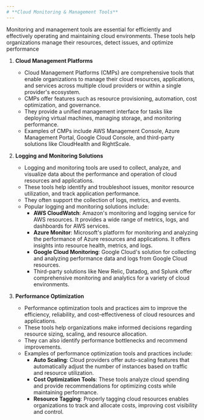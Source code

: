 ```yaml
---
# **Cloud Monitoring & Management Tools**
---
```

Monitoring and management tools are essential for efficiently and effectively operating and maintaining cloud environments. These tools help organizations manage their resources, detect issues, and optimize performance

1. **Cloud Management Platforms**
	- Cloud Management Platforms (CMPs) are comprehensive tools that enable organizations to manage their cloud resources, applications, and services across multiple cloud providers or within a single provider's ecosystem.
	- CMPs offer features such as resource provisioning, automation, cost optimization, and governance. 
	- They provide a unified management interface for tasks like deploying virtual machines, managing storage, and monitoring performance.
	- Examples of CMPs include AWS Management Console, Azure Management Portal, Google Cloud Console, and third-party solutions like CloudHealth and RightScale.

2. **Logging and Monitoring Solutions**
	- Logging and monitoring tools are used to collect, analyze, and visualize data about the performance and operation of cloud resources and applications.
	- These tools help identify and troubleshoot issues, monitor resource utilization, and track application performance. 
	- They often support the collection of logs, metrics, and events.
	- Popular logging and monitoring solutions include:
		- **AWS CloudWatch**: Amazon's monitoring and logging service for AWS resources. It provides a wide range of metrics, logs, and dashboards for AWS services.
		- **Azure Monitor**: Microsoft's platform for monitoring and analyzing the performance of Azure resources and applications. It offers insights into resource health, metrics, and logs.
		- **Google Cloud Monitoring**: Google Cloud's solution for collecting and analyzing performance data and logs from Google Cloud resources.
		- Third-party solutions like New Relic, Datadog, and Splunk offer comprehensive monitoring and analytics for a variety of cloud environments.

3. **Performance Optimization**
	- Performance optimization tools and practices aim to improve the efficiency, reliability, and cost-effectiveness of cloud resources and applications.
	- These tools help organizations make informed decisions regarding resource sizing, scaling, and resource allocation.
	- They can also identify performance bottlenecks and recommend improvements.
	- Examples of performance optimization tools and practices include:
		- **Auto Scaling**: Cloud providers offer auto-scaling features that automatically adjust the number of instances based on traffic and resource utilization.
		- **Cost Optimization Tools**: These tools analyze cloud spending and provide recommendations for optimizing costs while maintaining performance.
		- **Resource Tagging**: Properly tagging cloud resources enables organizations to track and allocate costs, improving cost visibility and control.
